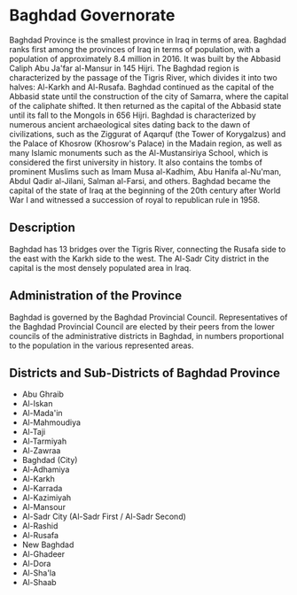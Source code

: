 # Baghdad Governorate

Baghdad Province is the smallest province in Iraq in terms of area. Baghdad ranks first among the provinces of Iraq in terms of population, with a population of approximately 8.4 million in 2016. It was built by the Abbasid Caliph Abu Ja'far al-Mansur in 145 Hijri. The Baghdad region is characterized by the passage of the Tigris River, which divides it into two halves: Al-Karkh and Al-Rusafa. Baghdad continued as the capital of the Abbasid state until the construction of the city of Samarra, where the capital of the caliphate shifted. It then returned as the capital of the Abbasid state until its fall to the Mongols in 656 Hijri. Baghdad is characterized by numerous ancient archaeological sites dating back to the dawn of civilizations, such as the Ziggurat of Aqarquf (the Tower of Korygalzus) and the Palace of Khosrow (Khosrow's Palace) in the Madain region, as well as many Islamic monuments such as the Al-Mustansiriya School, which is considered the first university in history. It also contains the tombs of prominent Muslims such as Imam Musa al-Kadhim, Abu Hanifa al-Nu'man, Abdul Qadir al-Jilani, Salman al-Farsi, and others. Baghdad became the capital of the state of Iraq at the beginning of the 20th century after World War I and witnessed a succession of royal to republican rule in 1958.

## Description

Baghdad has 13 bridges over the Tigris River, connecting the Rusafa side to the east with the Karkh side to the west. The Al-Sadr City district in the capital is the most densely populated area in Iraq.

## Administration of the Province

Baghdad is governed by the Baghdad Provincial Council. Representatives of the Baghdad Provincial Council are elected by their peers from the lower councils of the administrative districts in Baghdad, in numbers proportional to the population in the various represented areas.

## Districts and Sub-Districts of Baghdad Province

- Abu Ghraib
- Al-Iskan
- Al-Mada'in
- Al-Mahmoudiya
- Al-Taji
- Al-Tarmiyah
- Al-Zawraa
- Baghdad (City)
- Al-Adhamiya
- Al-Karkh
- Al-Karrada
- Al-Kazimiyah
- Al-Mansour
- Al-Sadr City (Al-Sadr First / Al-Sadr Second)
- Al-Rashid
- Al-Rusafa
- New Baghdad
- Al-Ghadeer
- Al-Dora
- Al-Sha'la
- Al-Shaab
